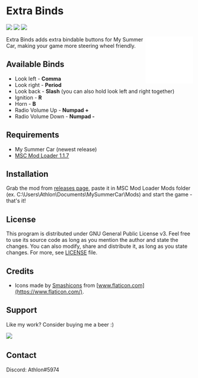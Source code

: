 # Extra Binds

[![](https://img.shields.io/github/downloads/Athlon007/ExtraBinds/total?style=for-the-badge)](https://github.com/Athlon007/ExtraBinds/releases)
[![](https://img.shields.io/github/v/release/Athlon007/ExtraBinds?include_prereleases&label=Development&style=for-the-badge)](https://github.com/Athlon007/ExtraBinds/releases)
[![](https://img.shields.io/github/license/Athlon007/ExtraBinds?style=for-the-badge)](LICENSE.md)

<img align="right" src="media/icon.png" alt="icon" width=128 />

Extra Binds adds extra bindable buttons for My Summer Car, making your game more steering wheel friendly.

## Available Binds

- Look left - **Comma**
- Look right - **Period**
- Look back - **Slash** (you can also hold look left and right together)
- Ignition - **R**
- Horn - **B**
- Radio Volume Up - **Numpad +**
- Radio Volume Down - **Numpad -**

## Requirements

- My Summer Car (newest release)
- [MSC Mod Loader 1.1.7](https://www.racedepartment.com/downloads/msc-mod-loader.15339/)

## Installation

Grab the mod from [releases page](https://github.com/Athlon007/ExtraBinds/releases), paste it in MSC Mod Loader Mods folder (ex. C:\Users\Athlon\Documents\MySummerCar\Mods) and start the game - that's it!

## License

This program is distributed under GNU General Public License v3. Feel free to use its source code as long as you mention the author and state the changes. You can also modify, share and distribute it, as long as you state changes. For more, see [LICENSE](LICENSE.md) file.

## Credits

- Icons made by [Smashicons](https://www.flaticon.com/authors/smashicons) from [www.flaticon.com](https://www.flaticon.com/).

## Support

Like my work? Consider buying me a beer :)

[![](http://athlon.kkmr.pl/images/svg/paypal.svg)](https://www.paypal.me/figurakonrad)

## Contact

Discord: Athlon#5974
